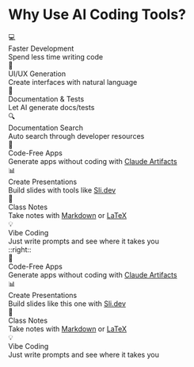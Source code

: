 # Why Use AI Coding Tools?

<div class="grid grid-cols-2 gap-8 mt-12">

<div class="space-y-4 text-left">

<div v-click class="flex items-start space-x-2">
  <div class="text-blue-500 text-xl">💻</div>
  <div>
    <div class="font-bold">Faster Development</div>
    <div class="text-sm opacity-75">Spend less time writing code</div>
  </div>
</div>

<div v-click class="flex items-start space-x-2">
  <div class="text-purple-500 text-xl">🎨</div>
  <div>
    <div class="font-bold">UI/UX Generation</div>
    <div class="text-sm opacity-75">Create interfaces with natural language</div>
  </div>
</div>

<div v-click class="flex items-start space-x-2">
  <div class="text-green-500 text-xl">📄</div>
  <div>
    <div class="font-bold">Documentation & Tests</div>
    <div class="text-sm opacity-75">Let AI generate docs/tests</div>
  </div>
</div>

<div v-click class="flex items-start space-x-2">
  <div class="text-yellow-500 text-xl">🔍</div>
  <div>
    <div class="font-bold">Documentation Search</div>
    <div class="text-sm opacity-75">Auto search through developer resources</div>
  </div>
</div>

</div>

<div class="space-y-4 text-left">

<div v-click class="flex items-start space-x-2">
  <div class="text-red-500 text-xl">📱</div>
  <div>
    <div class="font-bold">Code-Free Apps</div>
    <div class="text-sm opacity-75">Generate apps without coding with <a href="https://madewithclaude.com/" target="_blank" class="text-blue-400">Claude Artifacts</a></div>
  </div>
</div>

<div v-click class="flex items-start space-x-2">
  <div class="text-teal-500 text-xl">📊</div>
  <div>
    <div class="font-bold">Create Presentations</div>
    <div class="text-sm opacity-75">Build slides with tools like <a href="https://sli.dev" target="_blank" class="text-blue-400">Sli.dev</a></div>
  </div>
</div>

<div v-click class="flex items-start space-x-2">
  <div class="text-indigo-500 text-xl">📝</div>
  <div>
    <div class="font-bold">Class Notes</div>
    <div class="text-sm opacity-75">Take notes with <a href="https://www.markdownguide.org" target="_blank" class="text-blue-400">Markdown</a> or <a href="https://github.com/James-Yu/latex-workshop/wiki/Install" target="_blank" class="text-blue-400">LaTeX</a></div>
  </div>
</div>

<div v-click class="flex items-start space-x-2">
  <div class="text-orange-500 text-xl">💡</div>
  <div>
    <div class="font-bold">Vibe Coding</div>
    <div class="text-sm opacity-75">Just write prompts and see where it takes you</div>
  </div>
</div>

</div>

</div>
::right::

<div class="space-y-4">

<div v-click class="flex items-start space-x-2">
  <div class="text-red-500 text-xl">📱</div>
  <div>
    <div class="font-bold">Code-Free Apps</div>
    <div class="text-sm opacity-75">Generate apps without coding with <a href="https://madewithclaude.com/" target="_blank" class="text-blue-400">Claude Artifacts</a></div>
  </div>
</div>

<div v-click class="flex items-start space-x-2">
  <div class="text-teal-500 text-xl">📊</div>
  <div>
    <div class="font-bold">Create Presentations</div>
    <div class="text-sm opacity-75">Build slides like this one with <a href="https://sli.dev" target="_blank" class="text-blue-400">Sli.dev</a></div>
  </div>
</div>

<div v-click class="flex items-start space-x-2">
  <div class="text-indigo-500 text-xl">📝</div>
  <div>
    <div class="font-bold">Class Notes</div>
    <div class="text-sm opacity-75">Take notes with <a href="https://www.markdownguide.org" target="_blank" class="text-blue-400">Markdown</a> or <a href="https://github.com/James-Yu/latex-workshop/wiki/Install" target="_blank" class="text-blue-400">LaTeX</a></div>
  </div>
</div>

<div v-click class="flex items-start space-x-2">
  <div class="text-orange-500 text-xl">💡</div>
  <div>
    <div class="font-bold">Vibe Coding</div>
    <div class="text-sm opacity-75">Just write prompts and see where it takes you</div>
  </div>
</div>

</div>